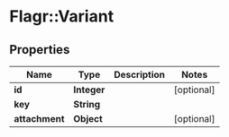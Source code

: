 # Flagr::Variant

## Properties
Name | Type | Description | Notes
------------ | ------------- | ------------- | -------------
**id** | **Integer** |  | [optional] 
**key** | **String** |  | 
**attachment** | **Object** |  | [optional] 


